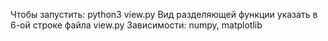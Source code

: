 Чтобы запустить: python3 view.py
Вид разделяющей функции указать в 6-ой строке файла view.py
Зависимости: numpy, matplotlib
